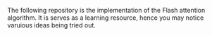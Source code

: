 The following repository is the implementation of the Flash attention algorithm. It is serves as a learning resource, hence you may notice varuious ideas being tried out. 
